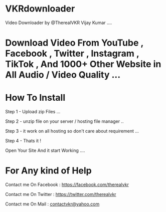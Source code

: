 # VKRdownloader 

Video Downloader by  @TherealVKR Vijay Kumar ....

# Download Video From YouTube , Facebook , Twitter , Instagram , TikTok , And  1000+ Other Website in All Audio / Video Quality ...

# How To Install 

Step 1 - Upload zip Files ...

Step 2 - unzip file on your server / hosting file manager ..

Step 3 - it work on all hosting so don't care about requirement ...

Step 4 - Thats it !

Open Your Site And it start Working ....


# For Any kind of Help 

Contact me On Facebook  : https://facebook.com/therealvkr

Contact me On Twitter   : https://twitter.com/therealvkr


Contact me On Mail      : contactvkr@yahoo.com  
